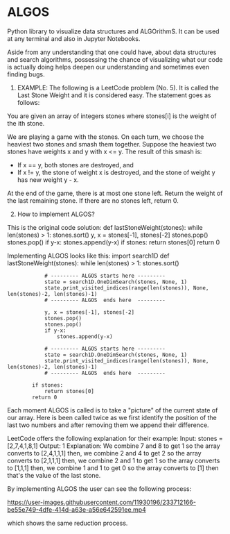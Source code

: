# ALGOS
Python library to visualize data structures and ALGOrithmS. It can be used at any terminal and also in Jupyter Notebooks.

Aside from any understanding that one could have, about data structures and search algorithms, 
possessing the chance of visualizing what our code is actually doing helps deepen our
understanding and sometimes even finding bugs.

1) EXAMPLE: 
The following is a LeetCode problem (No. 5). It is called the Last Stone Weight and it is considered easy. 
The statement goes as follows:

You are given an array of integers stones where stones[i] is the weight of the ith stone.

We are playing a game with the stones. On each turn, we choose the heaviest two stones and smash them together. Suppose the heaviest two stones have weights x and y with x <= y. The result of this smash is:
- If x == y, both stones are destroyed, and
- If x != y, the stone of weight x is destroyed, and the stone of weight y has new weight y - x.

At the end of the game, there is at most one stone left.
Return the weight of the last remaining stone. If there are no stones left, return 0.

2) How to implement ALGOS?

This is the original code solution:
    def lastStoneWeight(stones):
            while len(stones) > 1:
                stones.sort()
                y, x = stones[-1], stones[-2]
                stones.pop()
                stones.pop()
                if y-x:
                    stones.append(y-x)
            if stones: 
                return stones[0]
            return 0

Implementing ALGOS looks like this:
    import search1D
    def lastStoneWeight(stones):
            while len(stones) > 1:
                stones.sort()

                # --------- ALGOS starts here ---------
                state = search1D.OneDimSearch(stones, None, 1)
                state.print_visited_indices(range(len(stones)), None, len(stones)-2, len(stones)-1)
                # --------- ALGOS  ends here  ---------

                y, x = stones[-1], stones[-2]
                stones.pop()
                stones.pop()
                if y-x:
                    stones.append(y-x)

                # --------- ALGOS starts here ---------
                state = search1D.OneDimSearch(stones, None, 1)
                state.print_visited_indices(range(len(stones)), None, len(stones)-2, len(stones)-1)
                # --------- ALGOS  ends here  ---------

            if stones: 
                return stones[0]
            return 0

Each moment ALGOS is called is to take a "picture" of the current state of our array. Here is been called twice
as we first identify the position of the last two numbers and after removing them we append their difference.

LeetCode offers the following explanation for their example:
Input: stones = [2,7,4,1,8,1]
Output: 1
Explanation: 
We combine 7 and 8 to get 1 so the array converts to [2,4,1,1,1] then,
we combine 2 and 4 to get 2 so the array converts to [2,1,1,1] then,
we combine 2 and 1 to get 1 so the array converts to [1,1,1] then,
we combine 1 and 1 to get 0 so the array converts to [1] then that's the value of the last stone.

By implementing ALGOS the user can see the following process:

https://user-images.githubusercontent.com/11930196/233712166-be55e749-4dfe-414d-a63e-a56e642591ee.mp4

which shows the same reduction process.

